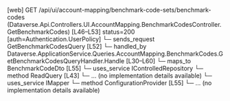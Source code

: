 [web] GET /api/ui/account-mapping/benchmark-code-sets/benchmark-codes  (Dataverse.Api.Controllers.UI.AccountMapping.BenchmarkCodesController.GetBenchmarkCodes)  [L46–L53] status=200 [auth=Authentication.UserPolicy]
  └─ sends_request GetBenchmarkCodesQuery [L52]
    └─ handled_by Dataverse.ApplicationService.Queries.AccountMapping.BenchmarkCodes.GetBenchmarkCodesQueryHandler.Handle [L30–L60]
      └─ maps_to BenchmarkCodeDto [L55]
      └─ uses_service IControlledRepository<BenchmarkCode>
        └─ method ReadQuery [L43]
          └─ ... (no implementation details available)
      └─ uses_service IMapper
        └─ method ConfigurationProvider [L55]
          └─ ... (no implementation details available)

